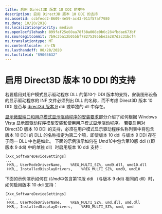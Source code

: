 ```yaml
---
title: 启用 Direct3D 版本 10 DDI 的支持
description: 启用 Direct3D 版本 10 DDI 的支持
ms.assetid: ccbfecd2-8609-4e59-ac43-911f57af7980
ms.date: 10/20/2018
ms.localizationpriority: medium
ms.openlocfilehash: 899faf25e60aa78f38a008e0b6c284fbdae673bf
ms.sourcegitcommit: 7b9c3ba12b05bbf78275395bbe3a287d2c31bcf4
ms.translationtype: MT
ms.contentlocale: zh-CN
ms.lasthandoff: 08/28/2020
ms.locfileid: "89065632"
---
```

# <a name="enabling-support-for-the-direct3d-version-10-ddi"></a>启用 Direct3D 版本 10 DDI 的支持


若要启用对用户模式显示驱动程序 DLL 的第10个 DDI 版本的支持，安装图形设备的显示驱动程序的 INF 文件必须列出 DLL 的名称，而不考虑 Direct3D 版本 10 DDI 是否与 [direct3d 版本 9](./direct3d-functions-implemented-by-user-mode.md#direct3d-version-9-functions) ddi 或单独的 dll 中存在。

[显示微型端口和用户模式显示驱动程序的安装要求](installing-display-miniport-and-user-mode-display-drivers.md)部分介绍了如何根据 Windows Vista 显示器驱动程序模型安装和使用用户模式显示驱动程序。 若要启用对 Direct3D 版本 10 DDI 的支持，必须在用户模式显示驱动程序名称列表中将包含版本 10 DDI 的 DLL 的名称指定为第二个项，即使版本 10 ddi 与版本 9 DDI 存在于同一 DLL 中也是如此。 下面的示例演示如何在 *Umd10*中包含第10版 ddi (（即版本 9 ddi) 中的单独 dll）时启用版本 10 ddi 支持：

```inf
[Xxx_SoftwareDeviceSettings]
...
 HKR,, UserModeDriverName,    %REG_MULTI_SZ%, umd9.dll, umd10.dll
 HKR,, InstalledDisplayDrivers,    %REG_MULTI_SZ%, umd9, umd10 
```

下面的示例演示如何在 (*Umd*中包含第10版 ddi （与版本 9 ddi) 相同的 dll）时，如何启用版本 10 ddi 支持：

```inf
[Xxx_SoftwareDeviceSettings]
...
 HKR,, UserModeDriverName,    %REG_MULTI_SZ%, umd.dll, umd.dll
 HKR,, InstalledDisplayDrivers,    %REG_MULTI_SZ%, umd, umd 
```

 

